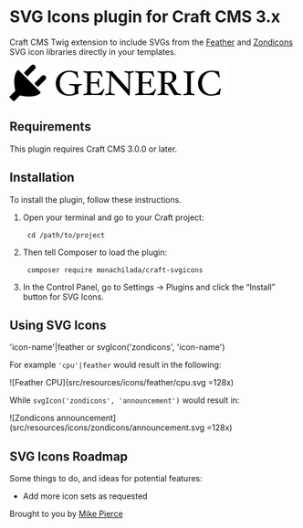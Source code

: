 # SVG Icons plugin for Craft CMS 3.x

Craft CMS Twig extension to include SVGs from the [Feather](https://feathericons.com/) and [Zondicons](https://www.zondicons.com/) SVG icon libraries directly in your templates.

![Screenshot](resources/img/plugin-logo.png)

## Requirements

This plugin requires Craft CMS 3.0.0 or later.

## Installation

To install the plugin, follow these instructions.

1. Open your terminal and go to your Craft project:

        cd /path/to/project

2. Then tell Composer to load the plugin:

        composer require monachilada/craft-svgicons

3. In the Control Panel, go to Settings → Plugins and click the “Install” button for SVG Icons.

## Using SVG Icons

'icon-name'|feather or svgIcon('zondicons', 'icon-name')

For example `'cpu'|feather` would result in the following:

![Feather CPU](src/resources/icons/feather/cpu.svg =128x)

While `svgIcon('zondicons', 'announcement')` would result in:

![Zondicons announcement](src/resources/icons/zondicons/announcement.svg =128x)

## SVG Icons Roadmap

Some things to do, and ideas for potential features:

* Add more icon sets as requested

Brought to you by [Mike Pierce](https://michaelpierce.trade/)
